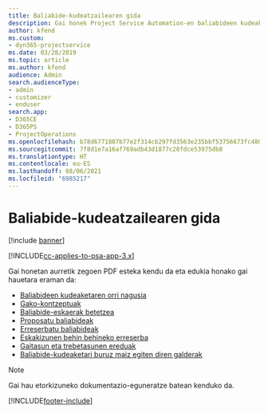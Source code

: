 ```yaml
---
title: Baliabide-kudeatzailearen gida
description: Gai honek Project Service Automation-en baliabideen kudeaketari buruzko informazioa lortzeko esteka eskaintzen du.
author: kfend
ms.custom:
- dyn365-projectservice
ms.date: 03/28/2019
ms.topic: article
ms.author: kfend
audience: Admin
search.audienceType:
- admin
- customizer
- enduser
search.app:
- D365CE
- D365PS
- ProjectOperations
ms.openlocfilehash: b78d6771807b77e2f314cb297fd3563e235bbf53756673fc480df09e9b84dbbf
ms.sourcegitcommit: 7f8d1e7a16af769adb43d1877c28fdce53975db8
ms.translationtype: HT
ms.contentlocale: eu-ES
ms.lasthandoff: 08/06/2021
ms.locfileid: "6985217"
---
```

# <a name="resource-management-guide"></a>Baliabide-kudeatzailearen gida

[!include [banner](../../includes/psa-now-project-operations.md)]

[!INCLUDE[cc-applies-to-psa-app-3.x](../../includes/cc-applies-to-psa-app-3x.md)]

Gai honetan aurretik zegoen PDF esteka kendu da eta edukia honako gai hauetara eraman da:

- [Baliabideen kudeaketaren orri nagusia](../resource-management-home-page.md)
- [Gako-kontzeptuak](../reports-key-concepts.md)
- [Baliabide-eskaerak betetzea](../resource-management-fulfill-requests.md)
- [Proposatu baliabideak](../resource-management-propose-resources.md)
- [Erreserbatu baliabideak](../resource-management-book-resources-scheduleboard.md)
- [Eskakizunen behin behineko erreserba](../resource-management-softbook-requirements.md)
- [Gaitasun eta trebetasunen ereduak](../resource-management-skills-proficiency.md)
- [Baliabide-kudeaketari buruz maiz egiten diren galderak](../resource-management-faq.md)

> [!NOTE]
> Gai hau etorkizuneko dokumentazio-eguneratze batean kenduko da. 


[!INCLUDE[footer-include](../../includes/footer-banner.md)]